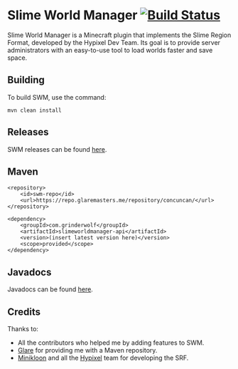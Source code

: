 # Slime World Manager [![Build Status](https://travis-ci.com/Grinderwolf/Slime-World-Manager.svg?branch=master)](https://travis-ci.com/Grinderwolf/Slime-World-Manager)
Slime World Manager is a Minecraft plugin that implements the Slime Region Format, developed by the Hypixel Dev Team. Its goal is to provide server administrators with an easy-to-use tool to load worlds faster and save space.

## Building

To build SWM, use the command:

```
mvn clean install
```

## Releases

SWM releases can be found [here](https://www.spigotmc.org/resources/slimeworldmanager.69974/history).

## Maven
```
<repository>
    <id>swm-repo</id>
    <url>https://repo.glaremasters.me/repository/concuncan/</url>
</repository>
```
```
<dependency>
    <groupId>com.grinderwolf</groupId>
    <artifactId>slimeworldmanager-api</artifactId>
    <version>(insert latest version here)</version>
    <scope>provided</scope>
</dependency>
```

## Javadocs

Javadocs can be found [here](https://grinderwolf.github.io/Slime-World-Manager/apidocs/).

## Credits

Thanks to:
 * All the contributors who helped me by adding features to SWM.
 * [Glare](https://glaremasters.me) for providing me with a Maven repository.
 * [Minikloon](https://twitter.com/Minikloon) and all the [Hypixel](https://twitter.com/HypixelNetwork) team for developing the SRF.
